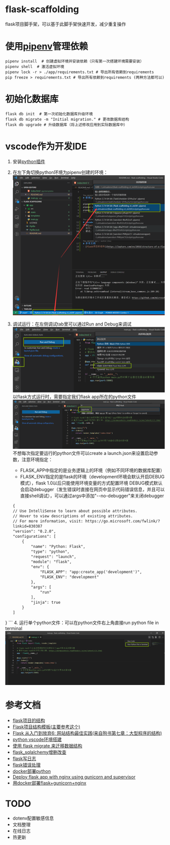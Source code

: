 # flask-scaffolding
flask项目脚手架，可以基于此脚手架快速开发，减少重复操作

# 使用[pipenv](https://pipenv.pypa.io/en/latest/)管理依赖
```
pipenv install  # 创建虚拟环境并安装依赖（只有第一次搭建环境需要安装）
pipenv shell  # 激活虚拟环境
pipenv lock -r > ./app/requirements.txt # 导出所有依赖到requirements
pip freeze > requirements.txt # 导出所有依赖到requirements (两种方法都可以)
```
# 初始化数据库
```
flask db init  # 第一次初始化数据库升级环境
flask db migrate -m "Initial migration." # 更改数据库结构
flask db upgrade # 升级数据库（将上述修改应用到实际数据库中）
```

# vscode作为开发IDE
1. 安装[python插件](https://code.visualstudio.com/docs/python/python-tutorial)

2. 在左下角切换python环境为pipenv创建的环境：
    ![](docs/image/select-pipenv.png)
3. 调试运行：在左侧调试tab里可以通过Run and Debug来调试
    ![](docs/image/run-debug1.png)
    以flask方式运行时，需要指定我们flask app所在的python文件
    ![](docs/image/run-debug2.png)
    不想每次指定要运行的python文件可以create a launch.json来设置启动参数，注意环境指定：
    - FLASK_APP中指定的是业务逻辑上的环境（例如不同环境的数据库配置）
    - FLASK_ENV指定的是flask的环境（development环境会默认开启DEBUG模式），flask 1.0以后只能使用环境变量的方式配置环境
    DEBUG模式默认会启动debugger（发生错误时直接在网页中显示代码错误信息，并且可以直接shell调试），可以通过args中添加"--no-debugger"来关闭debugger
    ```
    {
    // Use IntelliSense to learn about possible attributes.
    // Hover to view descriptions of existing attributes.
    // For more information, visit: https://go.microsoft.com/fwlink/?linkid=830387
    "version": "0.2.0",
    "configurations": [
        {
            "name": "Python: Flask",
            "type": "python",
            "request": "launch",
            "module": "flask",
            "env": {
                "FLASK_APP": "app:create_app('development')",
                "FLASK_ENV": "development"
            },
            "args": [
                "run"
            ],
            "jinja": true
        }
    ]
}
    ```
4. 运行单个python文件：可以在python文件右上角直接run python file in terminal
    ![](docs/image/run-python.png)


# 参考文档
- [flask项目的结构](https://lepture.com/en/2018/structure-of-a-flask-project)
- [Flask项目结构模板(主要参考这个)](https://www.justdopython.com/2020/01/18/python-web-flask-project-125/)
- [Flask 从入门到放弃6: 网站结构最佳实践(来自狗书第七章：大型程序的结构)](https://lvraikkonen.github.io/2017/08/28/Flask%20%E4%BB%8E%E5%85%A5%E9%97%A8%E5%88%B0%E6%94%BE%E5%BC%836:%20%E7%BD%91%E7%AB%99%E7%BB%93%E6%9E%84%E6%9C%80%E4%BD%B3%E5%AE%9E%E8%B7%B5/)
- [python vscode环境搭建](https://zhuanlan.zhihu.com/p/64994681)
- [使用 flask migrate 来迁移数据结构](https://einverne.github.io/post/2018/05/flask-migrate-tutorial.html)
- [flask_sqlalchemy增删改查](https://blog.csdn.net/Co_zy/article/details/77937195)
- [flask写日志](https://blog.csdn.net/qq_36441027/article/details/111182467)
- [flask错误处理](https://dormousehole.readthedocs.io/en/latest/errorhandling.html)
- [docker部署python](https://docs.docker.com/language/python/build-images/)
- [Deploy flask app with nginx using gunicorn and supervisor](https://medium.com/ymedialabs-innovation/deploy-flask-app-with-nginx-using-gunicorn-and-supervisor-d7a93aa07c18)
- [用docker部署flask+gunicorn+nginx](https://www.cnblogs.com/xuanmanstein/p/7692256.html)

# TODO
- dotenv配置敏感信息
- 文档整理
- 在线日志
- 热更新
